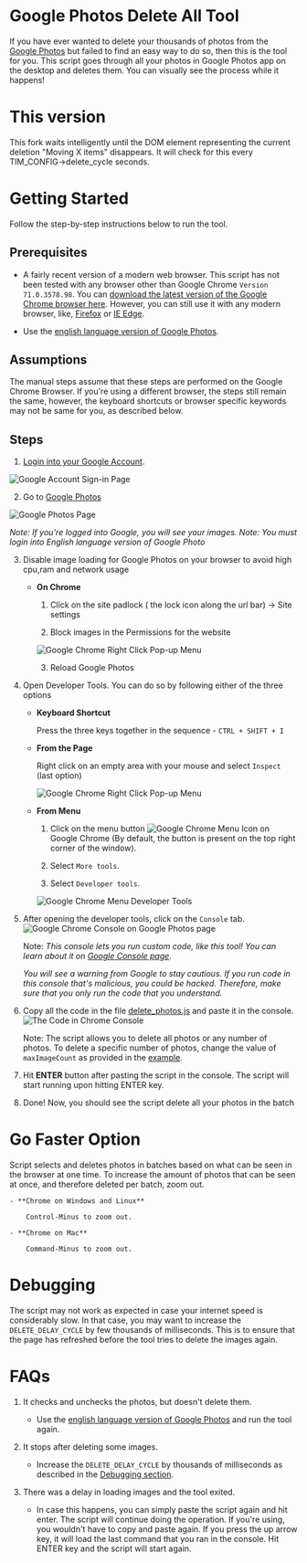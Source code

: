 # Google Photos Delete All Tool
If you have ever wanted to delete your thousands of photos from the [Google Photos](https://photos.google.com/) but failed to find an easy way to do so, then this is the tool for you. This script goes through all your photos in Google Photos app on the desktop and deletes them. You can visually see the process while it happens!

# This version
This fork waits intelligently until the DOM element representing the current deletion "Moving X items" disappears. It will check for this every TIM_CONFIG->delete_cycle seconds.

# Getting Started
Follow the step-by-step instructions below to run the tool.

## Prerequisites
- A fairly recent version of a modern web browser. This script has not been tested with any browser other than Google Chrome `Version 71.0.3578.98`. You can [download the latest version of the Google Chrome browser here](https://www.google.com/chrome/). However, you can still use it with any modern browser, like, [Firefox](https://www.mozilla.org/en-US/firefox/download/thanks/) or [IE Edge](https://www.microsoft.com/en-ca/windows/microsoft-edge).

- Use the [english language version of Google Photos](https://photos.google.com/?hl=en).

## Assumptions
The manual steps assume that these steps are performed on the Google Chrome Browser. If you're using a different browser, the steps still remain the same, however, the keyboard shortcuts or browser specific keywords may not be same for you, as described below.

## Steps
1) [Login into your Google Account](https://accounts.google.com/ServiceLogin).

![Google Account Sign-in Page](images/google-signin-page.jpg)

2) Go to [Google Photos](https://photos.google.com/?hl=en)

![Google Photos Page](images/google-photos-page.jpg)

_Note: If you're logged into Google, you will see your images._
_Note: You must login into English language version of Google Photo_

3) Disable image loading for Google Photos on your browser to avoid high cpu,ram and network usage

   - **On Chrome**

      1) Click on the site padlock ( the lock icon along the url bar) -> Site settings

      2) Block images in the Permissions for the website

     ![Google Chrome Right Click Pop-up Menu](images/image_block.png)

      3) Reload Google Photos


4) Open Developer Tools. You can do so by following either of the three options

   - **Keyboard Shortcut**

     Press the three keys together in the sequence - `CTRL + SHIFT + I`

   - **From the Page**

     Right click on an empty area with your mouse and select `Inspect` (last option)

     ![Google Chrome Right Click Pop-up Menu](images/chrome-popup-menu.jpg)

   - **From Menu**

      1) Click on the menu button ![Google Chrome Menu Icon](images/chrome-menu-icon.jpg) on Google Chrome (By default, the button is present on the top right corner of the window).

      2) Select `More tools`.

      3) Select `Developer tools`.

     ![Google Chrome Menu Developer Tools](images/chrome-menu-popup.jpg)

5) After opening the developer tools, click on the `Console` tab.
   ![Google Chrome Console on Google Photos page](images/chrome-console.jpg)

   Note: _This console lets you run custom code, like this tool! You can learn about it on [Google Console page](https://developers.google.com/web/tools/chrome-devtools/console/)_.

   *You will see a warning from Google to stay cautious. If you run code in this console that's malicious, you could be hacked. Therefore, make sure that you only run the code that you understand.*

6) Copy all the code in the file [delete_photos.js](delete_photos.js) and paste it in the console.
   ![The Code in Chrome Console](images/code-in-console.jpg)

   Note: The script allows you to delete all photos or any number of photos. To delete a specific number of photos, change the value of `maxImageCount` as provided in the [example](delete_photos.js#L3).

7) Hit **ENTER** button after pasting the script in the console. The script will start running upon hitting ENTER key.

8) Done! Now, you should see the script delete all your photos in the batch

# Go Faster Option

Script selects and deletes photos in batches based on what can be seen in the browser at one time. To increase the amount of photos that can be seen at once, and therefore deleted per batch, zoom out.

    - **Chrome on Windows and Linux**

        Control-Minus to zoom out.

    - **Chrome on Mac**

        Command-Minus to zoom out.

# Debugging

The script may not work as expected in case your internet speed is considerably slow. In that case, you may want to increase the `DELETE_DELAY_CYCLE` by few thousands of milliseconds. This is to ensure that the page has refreshed before the tool tries to delete the images again.

# FAQs

1) It checks and unchecks the photos, but doesn't delete them.
   - Use the [english language version of Google Photos](https://photos.google.com/?hl=en) and run the tool again.

2) It stops after deleting some images.
   - Increase the `DELETE_DELAY_CYCLE` by thousands of milliseconds as described in the [Debugging section](#Debugging).

3) There was a delay in loading images and the tool exited.
    - In case this happens, you can simply paste the script again and hit enter. The script will continue doing the operation.
    If you're using, you wouldn't have to copy and paste again. If you press the up arrow key, it will load the last command that you ran in the console. Hit ENTER key and the script will start again.
